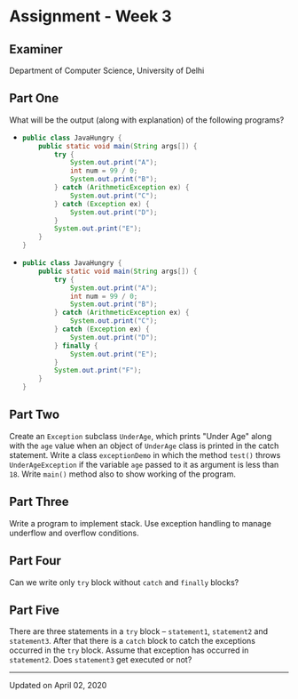 # Assignment - Week 3

## Examiner
Department of Computer Science, University of Delhi

## Part One
What will be the output (along with explanation) of the following programs?

-   ```java
    public class JavaHungry {
        public static void main(String args[]) {
            try {
                System.out.print("A");
                int num = 99 / 0;
                System.out.print("B");
            } catch (ArithmeticException ex) {
                System.out.print("C");
            } catch (Exception ex) {
                System.out.print("D");
            }
            System.out.print("E");
        }
    }
    ```
-   ```java
    public class JavaHungry {
        public static void main(String args[]) {
            try {
                System.out.print("A");
                int num = 99 / 0;
                System.out.print("B");
            } catch (ArithmeticException ex) {
                System.out.print("C");
            } catch (Exception ex) {
                System.out.print("D");
            } finally {
                System.out.print("E");
            }
            System.out.print("F");
        }
    }
    ```

## Part Two
Create an `Exception` subclass `UnderAge`, which prints "Under Age" along with the `age` value when an object of `UnderAge` class is printed in the catch statement. Write a class `exceptionDemo` in which the method `test()` throws `UnderAgeException` if the variable `age` passed to it as argument is less than `18`. Write `main()` method also to show working of the program.

## Part Three
Write a program to implement stack. Use exception handling to manage underflow and overflow conditions.

## Part Four
Can we write only `try` block without `catch` and `finally` blocks?

## Part Five
There are three statements in a `try` block – `statement1`, `statement2` and `statement3`. After that there is a `catch` block to catch the exceptions occurred in the `try` block. Assume that exception has occurred in `statement2`. Does `statement3` get executed or not?

---

Updated on April 02, 2020